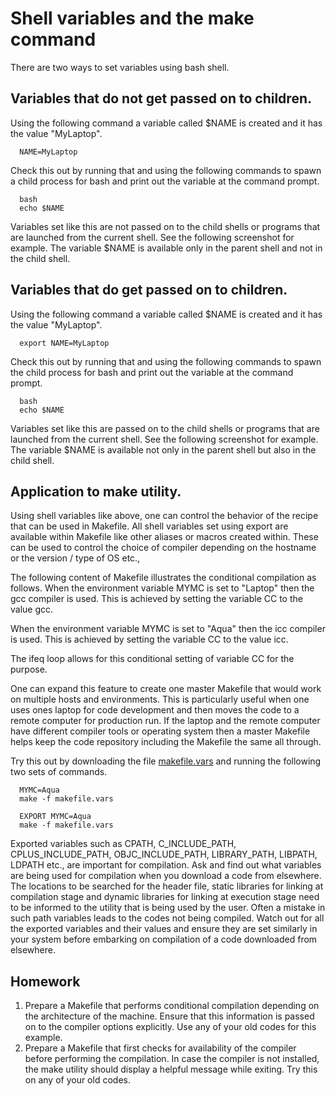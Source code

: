 # Shell variables and the make command

There are two ways to set variables using bash shell.

## Variables that do not get passed on to children.

Using the following command a variable called \$NAME is created and it has the value "MyLaptop".

      NAME=MyLaptop

Check this out by running that and using the following commands to spawn a child process for bash and print out the variable at the command prompt.

      bash
      echo $NAME

Variables set like this are not passed on to the child shells or programs that are launched from the current shell. See the following screenshot for example. The variable \$NAME is available only in the parent shell and not in the child shell.

## Variables that do get passed on to children.

Using the following command a variable called \$NAME is created and it has the value "MyLaptop".

      export NAME=MyLaptop

Check this out by running that and using the following commands to spawn the child process for bash and print out the variable at the command prompt.

      bash
      echo $NAME

Variables set like this are passed on to the child shells or programs that are launched from the current shell. See the following screenshot for example. The variable \$NAME is available not only in the parent shell but also in the child shell.

## Application to make utility.

Using shell variables like above, one can control the behavior of the recipe that can be used in Makefile. All shell variables set using export are available within Makefile like other aliases or macros created within. These can be used to control the choice of compiler depending on the hostname or the version / type of OS etc.,

The following content of Makefile illustrates the conditional compilation as follows. When the environment variable MYMC is set to "Laptop" then the gcc compiler is used. This is achieved by setting the variable CC to the value gcc.

When the environment variable MYMC is set to "Aqua" then the icc compiler is used. This is achieved by setting the variable CC to the value icc.

The ifeq loop allows for this conditional setting of variable CC for the purpose.  

One can expand this feature to create one master Makefile that would work on multiple hosts and environments. This is particularly useful when one uses ones laptop for code development and then moves the code to a remote computer for production run. If the laptop and the remote computer have different compiler tools or operating system then a master Makefile helps keep the code repository including the Makefile the same all through.

Try this out by downloading the file [makefile.vars](../scripts/makefile.vars) and running the following two sets of commands.

      MYMC=Aqua
      make -f makefile.vars

      EXPORT MYMC=Aqua
      make -f makefile.vars

Exported variables such as CPATH, C\_INCLUDE\_PATH, CPLUS\_INCLUDE\_PATH, OBJC\_INCLUDE\_PATH, LIBRARY\_PATH, LIBPATH, LDPATH etc., are important for compilation. Ask and find out what variables are being used for compilation when you download a code from elsewhere. The locations to be searched for the header file, static libraries for linking at compilation stage and dynamic libraries for linking at execution stage need to be informed to the utility that is being used by the user. Often a mistake in such path variables leads to the codes not being compiled. Watch out for all the exported variables and their values and ensure they are set similarly in your system before embarking on compilation of a code downloaded from elsewhere.

## Homework

1. Prepare a Makefile that performs conditional compilation depending on the architecture of the machine. Ensure that this information is passed on to the compiler options explicitly. Use any of your old codes for this example.
2. Prepare a Makefile that first checks for availability of the compiler before performing the compilation. In case the compiler is not installed, the make utility should display a helpful message while exiting. Try this on any of your old codes.

